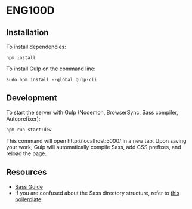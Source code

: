 # ENG100D

## Installation

To install dependencies:

```shell
npm install
```

To install Gulp on the command line:

```
sudo npm install --global gulp-cli
```

## Development

To start the server with Gulp (Nodemon, BrowserSync, Sass compiler, Autoprefixer):

```shell
npm run start:dev
```
This command will open http://localhost:5000/ in a new tab. Upon saving your work, Gulp will automatically compile Sass, add CSS prefixes, and reload the page.

## Resources

* [Sass Guide](https://sass-lang.com/guide)
* If you are confused about the Sass directory structure, refer to [this boilerplate](https://github.com/HugoGiraudel/sass-boilerplate/tree/master/stylesheets)
